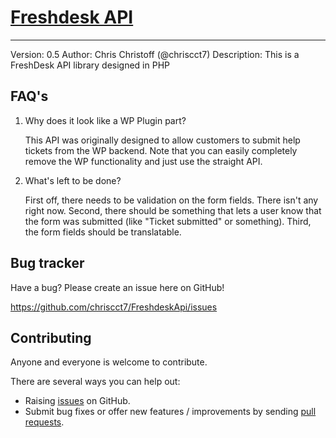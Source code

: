 # [Freshdesk API](https://github.com/chriscct7/FreshdeskApi) 
-----------
Version: 0.5
Author: Chris Christoff (@chriscct7)
Description: This is a FreshDesk API library designed in PHP

FAQ's
-----------

1. Why does it look like a WP Plugin part?

	This API was originally designed to allow customers to submit help tickets from the WP backend.
	Note that you can easily completely remove the WP functionality and just use the straight API.

2. What's left to be done?

	First off, there needs to be validation on the form fields. There isn't any right now.
	Second, there should be something that lets a user know that the form was submitted (like "Ticket submitted" or something).
	Third, the form fields should be translatable.

Bug tracker
-----------

Have a bug? Please create an issue here on GitHub!

https://github.com/chriscct7/FreshdeskApi/issues

Contributing
------------

Anyone and everyone is welcome to contribute.

There are several ways you can help out:

* Raising [issues](https://github.com/chriscct7/FreshdeskApi/issues) on GitHub.
* Submit bug fixes or offer new features / improvements by sending [pull requests](http://help.github.com/send-pull-requests/).